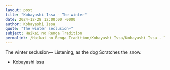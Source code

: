 ```yaml
---
layout: post
title: "Kobayashi Issa - The winter"
date: 2024-12-28 12:00:00 -0000
author: Kobayashi Issa
quote: "The winter seclusion—"
subject: Haikai no Renga Tradition
permalink: /Haikai no Renga Tradition/Kobayashi Issa/Kobayashi Issa - The winter
---
```


The winter seclusion—
Listening, as the dog
Scratches the snow.

- Kobayashi Issa
